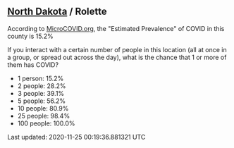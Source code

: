 
## [North Dakota](/united-states/north-dakota) / Rolette

According to [MicroCOVID.org](http://microcovid.org),
the "Estimated Prevalence" of COVID in this county is 15.2%

If you interact with a certain number of people in this location
(all at once in a group, or spread out across the day), what is the chance that
1 or more of them has COVID?

- 1 person: 15.2%
- 2 people: 28.2%
- 3 people: 39.1%
- 5 people: 56.2%
- 10 people: 80.9%
- 25 people: 98.4%
- 100 people: 100.0%

Last updated: 2020-11-25 00:19:36.881321 UTC
